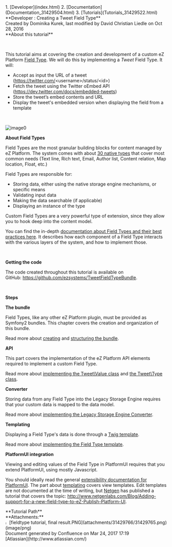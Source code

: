 <div id="page">
<div id="main" class="aui-page-panel">
<div id="main-header">
<div id="breadcrumb-section">
1.  [Developer](index.html)
2.  [Documentation](Documentation_31429504.html)
3.  [Tutorials](Tutorials_31429522.html)

</div>
**Developer : Creating a Tweet Field Type**

</div>
<div id="content" class="view">
<div class="page-metadata">
Created by Dominika Kurek, last modified by David Christian Liedle on Oct 28, 2016

</div>
<div id="main-content" class="wiki-content group">
<div class="contentLayout2">
<div class="columnLayout two-right-sidebar"
data-layout="two-right-sidebar">
<div class="cell normal" data-type="normal">
<div class="innerCell">
**About this tutorial**

 

This tutorial aims at covering the creation and development of a custom eZ Platform [Field Type](https://doc.ez.no/display/DEVELOPER/Field+Types+reference). We will do this by implementing a *Tweet* Field Type. It will:

-   Accept as input the URL of a tweet (<https://twitter.com/>&lt;username&gt;/status/&lt;id&gt;)
-   Fetch the tweet using the Twitter oEmbed API (<https://dev.twitter.com/docs/embedded-tweets>)
-   Store the tweet’s embed contents and URL
-   Display the tweet's embedded version when displaying the field from a template

 

<img src="attachments/31429766/31429765.png" alt="image0" class="confluence-embedded-image" />

**About Field Types**

Field Types are the most granular building blocks for content managed by eZ Platform. The system comes with about [30 native types](Field-Types-reference_31430495.html) that cover most common needs (Text line, Rich text, Email, Author list, Content relation, Map location, Float, etc.)

Field Types are responsible for:

-   Storing data, either using the native storage engine mechanisms, or specific means
-   Validating input data
-   Making the data searchable (if applicable)
-   Displaying an instance of the type

Custom Field Types are a very powerful type of extension, since they allow you to hook deep into the content model.

You can find the in-depth [documentation about Field Types and their best practices here](Field-Type-API-and-best-practices_31430767.html). It describes how each component of a Field Type interacts with the various layers of the system, and how to implement those.

 

**Getting the code**

The code created throughout this tutorial is available on GitHub: <https://github.com/ezsystems/TweetFieldTypeBundle>.

 

**Steps**

**The bundle**

Field Types, like any other eZ Platform plugin, must be provided as Symfony2 bundles. This chapter covers the creation and organization of this bundle.

Read more about [creating](Create-the-bundle_31429782.html) and [structuring the bundle](Structure-the-bundle_31429784.html).

**API**

This part covers the implementation of the eZ Platform API elements required to implement a custom Field Type.

Read more about [implementing the Tweet\\Value class](31429770.html) and [the Tweet\\Type class](31429772.html).

**Converter**

Storing data from any Field Type into the Legacy Storage Engine requires that your custom data is mapped to the data model.

Read more about [implementing the Legacy Storage Engine Converter](Implement-the-Legacy-Storage-Engine-Converter_31429776.html).

**Templating**

Displaying a Field Type's data is done through a [Twig template](http://twig.sensiolabs.org/doc/intro.html).

Read more about [implementing the Field Type template](Introduce-a-template_31429779.html).

**PlatformUI integration**

Viewing and editing values of the Field Type in PlatformUI requires that you extend PlatformUI, using mostly Javascript.

You should ideally read the general [extensibility documentation for PlatformUI](https://github.com/ezsystems/PlatformUIBundle/blob/master/docs/extensibility.md). The part about [templating](https://github.com/ezsystems/PlatformUIBundle/blob/master/docs/extensibility.md#templates-1) covers view templates. Edit templates are not documented at the time of writing, but [Netgen](http://www.netgenlabs.com/) has published a tutorial that covers the topic: <http://www.netgenlabs.com/Blog/Adding-support-for-a-new-field-type-to-eZ-Publish-Platform-UI>.

</div>
</div>
<div class="cell aside" data-type="aside">
<div class="innerCell">
<div class="panel" style="border-width: 1px;">
<div class="panelHeader" style="border-bottom-width: 1px;">
**Tutorial Path**

</div>
<div class="panelContent">
<div class="plugin_pagetree">
</div>
</div>
</div>
</div>
</div>
</div>
</div>
</div>
<div class="pageSection group">
<div class="pageSectionHeader">
**Attachments:**

</div>
<div class="greybox" align="left">
<img src="images/icons/bullet_blue.gif" alt="image1" width="8" height="8" /> [fieldtype tutorial, final result.PNG](attachments/31429766/31429765.png) (image/png)

</div>
</div>
</div>
</div>
<div id="footer" role="contentinfo">
<div class="section footer-body">
Document generated by Confluence on Mar 24, 2017 17:19

<div id="footer-logo">
[Atlassian](http://www.atlassian.com/)

</div>
</div>
</div>
</div>

